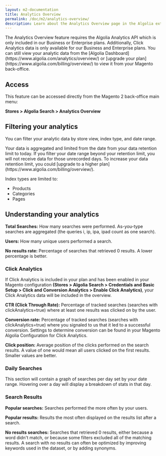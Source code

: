 ```yaml
---
layout: m2-documentation
title: Analytics Overview
permalink: /doc/m2/analytics-overview/
description: Learn about the Analytics Overview page in the Algolia extension for Magento 2
---
```


<div class="alert alert-warning">
    <i class="fa fa-exclamation-triangle"></i>
    The Analytics Overview feature requires the Algolia Analytics API which is only included in our Business or Enterprise plans. Additionally, Click Analytics data is only available for our Business and Enterprise plans. You can still view your analytic data from the [Algolia Dashboard](https://www.algolia.com/analytics/overview/) or [upgrade your plan](https://www.algolia.com/billing/overview/) to view it from your Magento back-office.
</div> 

## Access

This feature can be accessed directly from the Magento 2 back-office main menu:

**Stores > Algolia Search > Analytics Overview**
 

## Filtering your analytics

You can filter your analytic data by store view, index type, and date range. 

<div class="alert alert-info">
    <i class="fa fa-info-circle"></i>
    Your data is aggregated and limited from the date from your data retention limit to today. If you filter your date range beyond your retention limit, you will not receive data for those unrecorded days. To increase your data retention limit, you could [upgrade to a higher plan](https://www.algolia.com/billing/overview/). 
</div>

Index types are limited to:

- Products
- Categories
- Pages


## Understanding your analytics

**Total Searches:** How many searches were performed. As-you-type searches are aggregated (the queries i, ip, ipa, ipad count as one search).

**Users:** How many unique users performed a search.

**No results rate:** Percentage of searches that retrieved 0 results. A lower percentage is better.

### Click Analytics 

If Click Analytics is included in your plan and has been enabled in your Magento configuration **(Stores > Algolia Search > Credentials and Basic Setup > Click and Conversion Analytics > Enable Click Analytics)**, your Click Analytics data will be included in the overview. 


**CTR (Click Through Rate):** Percentage of tracked searches (searches with clickAnalytics=true) where at least one results was clicked on by the user.

**Conversion rate:** Percentage of tracked searches (searches with clickAnalytics=true) where you signaled to us that it led to a successful conversion. Settings to determine conversion can be found in your Magento Algolia Configuration for Click Analytics.

**Click position:** Average position of the clicks performed on the search results. A value of one would mean all users clicked on the first results. Smaller values are better.

### Daily Searches

This section will contain a graph of searches per day set by your date range. Hovering over a day will display a breakdown of stats in that day.

### Search Results

**Popular searches:** Searches performed the more often by your users.

**Popular results:** Results the most often displayed on the results list after a search.

**No results searches:** Searches that retrieved 0 results, either because a word didn't match, or because some filters excluded all of the matching results. A search with no results can often be optimized by improving keywords used in the dataset, or by adding synonyms.
